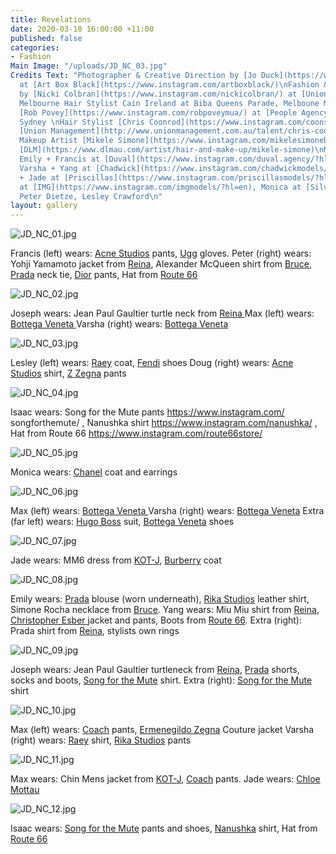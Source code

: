 ```yaml
---
title: Revelations
date: 2020-03-10 16:00:00 +11:00
published: false
categories:
- Fashion
Main Image: "/uploads/JD_NC_03.jpg"
Credits Text: "Photographer & Creative Direction by [Jo Duck](https://www.instagram.com/jo_duck/)
  at [Art Box Black](https://www.instagram.com/artboxblack/)\nFashion & Creative Direction
  by [Nicki Colbran](https://www.instagram.com/nickicolbran/) at [Union Management](http://www.unionmanagement.com.au/talent/nicki-colbran)
  Melbourne Hair Stylist Cain Ireland at Biba Queens Parade, Melboune Makeup Artist
  [Rob Povey](https://www.instagram.com/robpoveymua/) at [People Agency (https://people.agency/creative/rob)
  Sydney \nHair Stylist [Chris Coonrod](https://www.instagram.com/coonsstyle/) at
  [Union Management](http://www.unionmanagement.com.au/talent/chris-coonrod) Sydney
  Makeup Artist [Mikele Simone](https://www.instagram.com/mikelesimonebeauty/) at
  [DLM](https://www.dlmau.com/artist/hair-and-make-up/mikele-simone)\nModels: Isaac,
  Emily + Francis at [Duval](https://www.instagram.com/duval.agency/?hl=en), Joseph,
  Varsha + Yang at [Chadwick](https://www.instagram.com/chadwickmodels/?hl=en), Max
  + Jade at [Priscillas](https://www.instagram.com/priscillasmodels/?hl=en), Doug
  at [IMG](https://www.instagram.com/imgmodels/?hl=en), Monica at [Silverfox](https://www.instagram.com/silverfoxmgmt/?hl=en),
  Peter Dietze, Lesley Crawford\n"
layout: gallery
---
```


![JD_NC_01.jpg](/uploads/JD_NC_01.jpg)

Francis (left) wears: [Acne Studios](https://www.instagram.com/acnestudios/) pants, [Ugg](https://www.instagram.com/ugg/) gloves.
Peter (right) wears: Yohji Yamamoto jacket from [Reina](https://www.instagram.com/reinamelbourne/), Alexander McQueen shirt from [Bruce](https://www.instagram.com/shopbruce/), [Prada](https://www.instagram.com/prada/) neck tie, [Dior](https://www.instagram.com/dior/) pants, Hat
from [Route 66](https://www.instagram.com/route66store/)

![JD_NC_02.jpg](/uploads/JD_NC_02.jpg)

Joseph wears: Jean Paul Gaultier turtle neck from [Reina ](https://www.instagram.com/reinamelbourne/)
Max (left) wears: [Bottega Veneta ](https://www.instagram.com/bottegaveneta/)
Varsha (right) wears: [Bottega Veneta](https://www.instagram.com/bottegaveneta/) 

![JD_NC_03.jpg](/uploads/JD_NC_03.jpg)

Lesley (left) wears: [Raey](https://www.instagram.com/raeyofficial/) coat, [Fendi](https://www.instagram.com/fendi/) shoes 
Doug (right) wears: [Acne Studios](https://www.instagram.com/acnestudios/) shirt, [Z Zegna](https://www.instagram.com/zegnaofficial/) pants 


![JD_NC_04.jpg](/uploads/JD_NC_04.jpg)

Isaac wears: Song for the Mute pants https://www.instagram.com/
songforthemute/ , Nanushka shirt https://www.instagram.com/nanushka/ ,
Hat from Route 66 https://www.instagram.com/route66store/


![JD_NC_05.jpg](/uploads/JD_NC_05.jpg)

Monica wears: [Chanel](https://www.instagram.com/chanelofficial/) coat and earrings 

![JD_NC_06.jpg](/uploads/JD_NC_06.jpg)

Max (left) wears: [Bottega Veneta ](https://www.instagram.com/bottegaveneta/)
Varsha (right) wears: [Bottega Veneta](https://www.instagram.com/bottegaveneta/) 
Extra (far left) wears: [Hugo Boss](https://www.instagram.com/boss/) suit, [Bottega Veneta](https://www.instagram.com/bottegaveneta/) shoes

![JD_NC_07.jpg](/uploads/JD_NC_07.jpg)

Jade wears: MM6 dress from [KOT-J](https://www.instagram.com/shop.kot_j/),
[Burberry](https://www.instagram.com/burberry/) coat 

![JD_NC_08.jpg](/uploads/JD_NC_08.jpg)

Emily wears: [Prada](https://www.instagram.com/prada/) blouse (worn underneath), [Rika Studios](https://www.instagram.com/rikastudios_/) leather shirt, Simone Rocha necklace from [Bruce](https://www.instagram.com/shopbruce/). Yang wears: Miu Miu shirt from [Reina](https://www.instagram.com/reinamelbourne/), [Christopher Esber ](https://www.instagram.com/christopher_esber/) jacket and pants, Boots from [Route 66](https://www.instagram.com/route66store/). Extra (right): Prada shirt from [Reina](https://www.instagram.com/reinamelbourne/), stylists own rings

![JD_NC_09.jpg](/uploads/JD_NC_09.jpg)

Joseph wears: Jean Paul Gaultier turtleneck from [Reina](https://www.instagram.com/reinamelbourne/), [Prada](https://www.instagram.com/prada/) shorts, socks and boots, [Song for the Mute](https://www.instagram.com/songforthemute/) shirt. Extra (right): [Song for the Mute](https://www.instagram.com/songforthemute/) shirt 

![JD_NC_10.jpg](/uploads/JD_NC_10.jpg)

Max (left) wears: [Coach](https://www.instagram.com/coach/) pants, [Ermenegildo Zegna](https://www.instagram.com/zegnaofficial/) Couture jacket 
Varsha (right) wears: [Raey](https://www.instagram.com/raeyofficial/) shirt, [Rika Studios](https://www.instagram.com/rikastudios_/) pants

![JD_NC_11.jpg](/uploads/JD_NC_11.jpg)

Max wears: Chin Mens jacket from [KOT-J](https://www.instagram.com/shop.kot_j/), [Coach](https://www.instagram.com/coach/) pants. Jade wears: [Chloe Mottau ](https://www.instagram.com/chloe.mottau/)

![JD_NC_12.jpg](/uploads/JD_NC_12.jpg)

Isaac wears: [Song for the Mute](https://www.instagram.com/songforthemute/) pants and shoes, [Nanushka](https://www.instagram.com/nanushka/) shirt, Hat from [Route 66](https://www.instagram.com/route66store/)